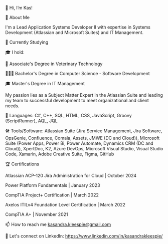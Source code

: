 👋 Hi, I’m Kas!


🚀 About Me

I'm a Lead Application Systems Developer II with expertise in Systems Development (Atlassian and Microsoft Suites) and IT Management.


📜 Currently Studying



🎓 I hold:

🐾 Associate's Degree in Veterinary Technology

👩🏻‍💻 Bachelor's Degree in Computer Science - Software Development

🎓 Master's Degree in IT Management


My passion lies as a Subject Matter Expert in the Atlassian Suite and leading my team to successful development to meet organizational and client needs.

🚀 Languages: C#, C++, SQL, HTML, CSS, JavaScript, Groovy (ScriptRunner), AQL, JQL

🛠 Tools/Software: Atlassian Suite (Jira Service Management, Jira Software, OpsGenie, Confluence, Comala, Assets, JMWE (DC and Cloud)), Microsoft Suite (Power Apps, Power Bi, Power Automate, Dynamics CRM (DC and Cloud)), XpertDoc, K2, Azure DevOps, Microsoft Visual Studio, Visual Studio Code, Xamarin, Adobe Creative Suite, Figma, GitHub


🏆 Certifications

Atlassian ACP-120 Jira Administration for Cloud | October 2024

Power Platform Fundamentals | January 2023

CompTIA Project+ Certification | March 2022

Axelos ITILv4 Foundation Level Certification | March 2022

CompTIA A+ | November 2021



📫 How to reach me kasandra.kleespie@gmail.com


👀 Let's connect on LinkedIn: https://www.linkedin.com/in/kasandrakleespie/

